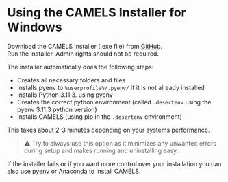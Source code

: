 # Using the CAMELS Installer for Windows
Download the CAMELS installer (.exe file) from [GitHub](https://github.com/A-D-Fuchs/CAMELS_installer/blob/main/Output/NOMAD-CAMELS_installer.exe).\
Run the installer. Admin rights should not be required. 

The installer automatically does the following steps:
- Creates all necessary folders and files
- Installs pyenv to `%userprofile%/.pyenv/` if it is not already installed
- Installs Python 3.11.3. using pyenv
- Creates the correct python environment (called `.desertenv` using the pyenv 3.11.3 python version)
- Installs CAMELS (using pip in the `.desertenv` environment)

This takes about 2-3 minutes depending on your systems performance.

> &#9888; Try to always use this option as it minimizes any unwanted errors during setup and makes running and uninstalling easy.

If the installer fails or if you want more control over your installation you can also use [pyenv](installation_custom_windows.md) or [Anaconda](installation_custom_anaconda) to install CAMELS.
